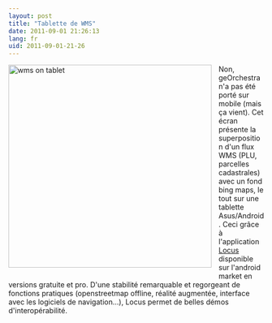 ```yaml
---
layout: post
title: "Tablette de WMS"
date: 2011-09-01 21:26:13
lang: fr
uid: 2011-09-01-21-26
---
```


<p><a href="/public/screenshots/P1030587.JPG"><img src="/public/screenshots/P1030587.JPG" alt="wms on tablet" style="width:400px; float:left; margin: 0 1em 1em 0;" title="wms on tablet, sept. 2011" /></a></p>
<p>Non, geOrchestra n'a pas été porté sur mobile (mais ça vient). Cet écran
présente la superposition d'un flux WMS (PLU, parcelles cadastrales) avec un
fond bing maps, le tout sur une tablette Asus/Android. Ceci grâce à
l'application <a href="http://locus.asamm.cz/" hreflang="en">Locus</a>
disponible sur l'android market en versions gratuite et pro. D'une stabilité
remarquable et regorgeant de fonctions pratiques (openstreetmap offline,
réalité augmentée, interface avec les logiciels de navigation...), Locus permet
de belles démos d'interopérabilité.</p>

